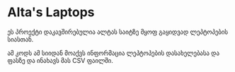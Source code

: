 

<h1> Alta's Laptops </h1>
ეს პროექტი დაკავშირებულია ალტას საიტზე მყოფ გაყიდვად ლეპტოპების სიასთან.

ამ კოდს ამ სიიდან მოაქვს ინფორმაცია ლეპტოპების დასახელებასა და ფასზე და ინახავს მას CSV ფაილში.
